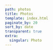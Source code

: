 ```yaml
---
path: photos
title: Photos
template: index.html
paginate_by: 20
sort_by: date
transparent: true
extra:
  singular: Photo
---
```

